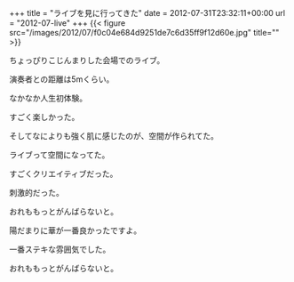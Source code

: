 +++
title = "ライブを見に行ってきた"
date = 2012-07-31T23:32:11+00:00
url = "2012-07-live"
+++
{{< figure src="/images/2012/07/f0c04e684d9251de7c6d35ff9f12d60e.jpg" title="" >}}

ちょっぴりこじんまりした会場でのライブ。
  
演奏者との距離は5mくらい。
  
なかなか人生初体験。
  
すごく楽しかった。

そしてなによりも強く肌に感じたのが、空間が作られてた。
  
ライブって空間になってた。
  
すごくクリエイティブだった。
  
刺激的だった。
  
おれももっとがんばらないと。

陽だまりに華が一番良かったですよ。
  
一番ステキな雰囲気でした。
  
おれももっとがんばらないと。
